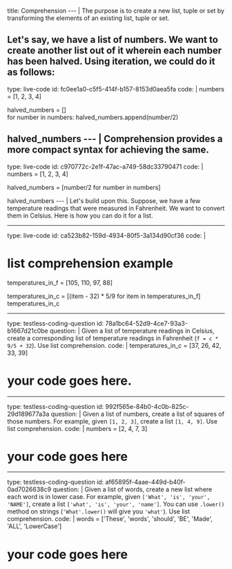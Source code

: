 title: Comprehension
--- |
  The purpose is to create a new list, tuple or set by transforming the elements of an existing list, tuple or set.

  Let's say, we have a list of numbers. We want to create another list out of it wherein each number has been halved. Using iteration, we could do it as follows:
---
type: live-code
id: fc0ee1a0-c5f5-414f-b157-8153d0aea5fa
code: |
  numbers = [1, 2, 3, 4]

  halved_numbers = []  
  for number in numbers:
    halved_numbers.append(number/2)

  halved_numbers
--- |
  Comprehension provides a more compact syntax for achieving the same.
---
type: live-code
id: c970772c-2e1f-47ac-a749-58dc33790471
code: |
  numbers = [1, 2, 3, 4]

  halved_numbers = [number/2 for number in numbers]

  halved_numbers
--- |
  Let's build upon this. Suppose, we have a few temperature readings that were measured in Fahrenheit. We want to convert them in Celsius. Here is how you can do it for a list.

---
type: live-code
id: ca523b82-159d-4934-80f5-3a134d90cf36
code: |
  # list comprehension example

  temperatures_in_f = [105, 110, 97, 88]

  temperatures_in_c = [(item - 32) * 5/9 for item in temperatures_in_f]
  temperatures_in_c

---
type: testless-coding-question
id: 78a1bc64-52d9-4ce7-93a3-b1667d21c0be
question: |
  Given a list of temperature readings in Celsius, create a corresponding list of temperature readings in Fahrenheit (`f = c * 9/5 + 32`). Use list comprehension.
code: |
  temperatures_in_c = [37, 26, 42, 33, 39]

  # your code goes here.

---
type: testless-coding-question
id: 992f565e-84b0-4c0b-825c-29d189677a3a
question: |
  Given a list of numbers, create a list of squares of those numbers. For example, given `[1, 2, 3]`, create a list `[1, 4, 9]`. Use list comprehension.
code: |
  numbers = [2, 4, 7, 3]

  # your code goes here

---
type: testless-coding-question
id: af65895f-4aae-449d-b40f-0ad7026638c9
question: |
  Given a list of words, create a new list where each word is in lower case. For example, given `['What', 'is', 'your', 'NAME']`, create a list `['what', 'is', 'your', 'name']`. You can use `.lower()` method on strings (`'What'.lower()` will give you `'what'`). Use list comprehension.
code: |
  words = ['These', 'words', 'should', 'BE', 'Made', 'ALL', 'LowerCase']

  # your code goes here
